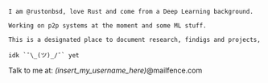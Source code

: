     I am @rustonbsd, love Rust and come from a Deep Learning background.
    
    Working on p2p systems at the moment and some ML stuff. 
    
    This is a designated place to document research, findigs and projects, 
    
    idk `¯\_(ツ)_/¯` yet

Talk to me at: *(insert_my_username_here)*@mailfence.com
